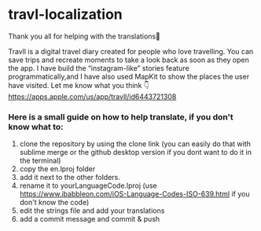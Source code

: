 # travl-localization

Thank you all for helping with the translations🤗

Travll is a digital travel diary created for people who love travelling. You can save trips and recreate moments to take a look back as soon as they open the app. I have build the “instagram-like” stories feature programmatically,and I have also used MapKit to show the places the user have visited.  Let me know what you think 👇  https://apps.apple.com/us/app/travll/id6443721308

### Here is a small guide on how to help translate, if you don't know what to:

1. clone the repository by using the clone link (you can easily do that with sublime merge or the github desktop version if you dont want to do it in the terminal)
2. copy the en.lproj folder 
3. add it next to the other folders. 
4. rename it to yourLanguageCode.lproj (use https://www.ibabbleon.com/iOS-Language-Codes-ISO-639.html if you don't know the code)
5. edit the strings file and add your translations
6. add a commit message and commit & push


